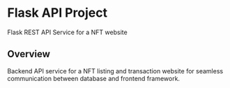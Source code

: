 # Flask API Project
Flask REST API Service for a NFT website

## Overview

Backend API service for a NFT listing and transaction website for seamless communication between database and frontend framework.

